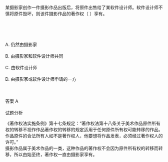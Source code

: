<div class="detail lh2">某摄影家创作一件摄影作品出版后，将原件出售给了某软件设计师。软件设计师不慎将原件毁坏，则该件摄影作品的著作权（  ）享有。<p><br/></p><br/><br/>A. 仍然由摄影家<br/><br/>B. 由摄影家和软件设计师共同<br/><br/>C. 由软件设计师<br/><br/>D. 由摄影家或软件设计师申请的一方<br/><br/><br/><br/>答案 A<br/><br/>试题分析<br/><p></p><p>《著作权法实施条例》第十七条规定：“著作权法第十八条关于美术作品原件所有权的转移不视作作品著作权的转移的规定适用于任何原件所有权可能转移的作品。作品原件的合法所有人如不是著作权人，他要想将作品发表，必须经过著作权人的许可。”<br/>摄影作品属于美术作品的一类，这种作品的著作权不会因为原件所有权的转移而转移，所以由始至终，著作权一直由摄影家享有。<br/></p></div>